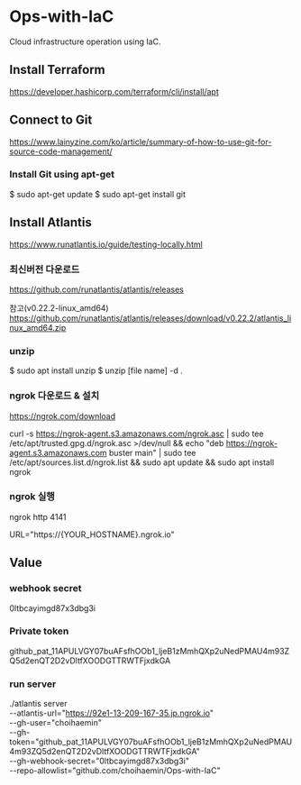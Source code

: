 # Ops-with-IaC
Cloud infrastructure operation using IaC.

## Install Terraform
https://developer.hashicorp.com/terraform/cli/install/apt

## Connect to Git
https://www.lainyzine.com/ko/article/summary-of-how-to-use-git-for-source-code-management/

### Install Git using apt-get
$ sudo apt-get update
$ sudo apt-get install git

## Install Atlantis
https://www.runatlantis.io/guide/testing-locally.html

### 최신버전 다운로드
https://github.com/runatlantis/atlantis/releases

참고(v0.22.2-linux_amd64)
https://github.com/runatlantis/atlantis/releases/download/v0.22.2/atlantis_linux_amd64.zip

### unzip
$ sudo apt install unzip
$ unzip [file name] -d .

### ngrok 다운로드 & 설치
https://ngrok.com/download

curl -s https://ngrok-agent.s3.amazonaws.com/ngrok.asc | sudo tee /etc/apt/trusted.gpg.d/ngrok.asc >/dev/null && echo "deb https://ngrok-agent.s3.amazonaws.com buster main" | sudo tee /etc/apt/sources.list.d/ngrok.list && sudo apt update && sudo apt install ngrok


### ngrok 실행
ngrok http 4141

URL="https://{YOUR_HOSTNAME}.ngrok.io"

## Value

### webhook secret
0ltbcayimgd87x3dbg3i

### Private token
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

### run server
./atlantis server \
--atlantis-url="https://92e1-13-209-167-35.jp.ngrok.io" \
--gh-user="choihaemin" \
--gh-token="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" \
--gh-webhook-secret="0ltbcayimgd87x3dbg3i" \
--repo-allowlist="github.com/choihaemin/Ops-with-IaC"

